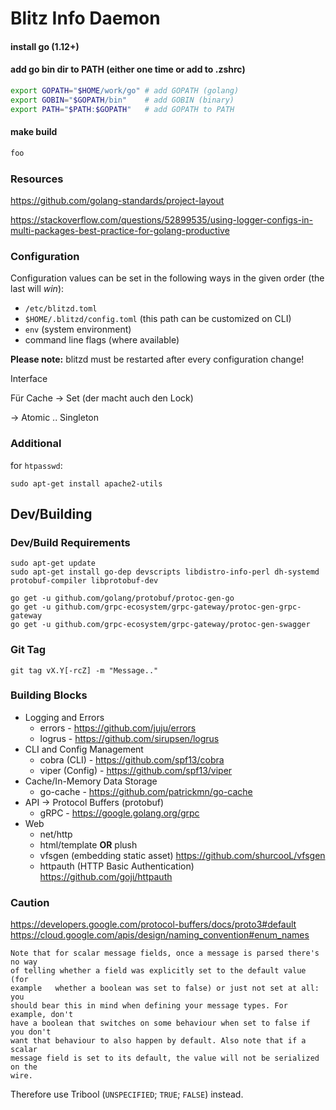 # Blitz Info Daemon


#### install go (1.12+)

#### add go bin dir to PATH (either one time or add to .zshrc)

```bash
export GOPATH="$HOME/work/go" # add GOPATH (golang)
export GOBIN="$GOPATH/bin"    # add GOBIN (binary)
export PATH="$PATH:$GOPATH"   # add GOPATH to PATH
```


#### make build

```bash
foo
```


### Resources

https://github.com/golang-standards/project-layout

https://stackoverflow.com/questions/52899535/using-logger-configs-in-multi-packages-best-practice-for-golang-productive




### Configuration

Configuration values can be set in the following ways in the given order (the last will *win*):

* `/etc/blitzd.toml`
* `$HOME/.blitzd/config.toml` (this path can be customized on CLI)
* `env` (system environment)
* command line flags (where available)

**Please note:** blitzd must be restarted after every configuration change!


Interface

Für Cache -> Set (der macht auch den Lock)

-> Atomic .. Singleton

### Additional

for `htpasswd`:

``` 
sudo apt-get install apache2-utils
```

## Dev/Building

### Dev/Build Requirements

```
sudo apt-get update
sudo apt-get install go-dep devscripts libdistro-info-perl dh-systemd protobuf-compiler libprotobuf-dev

go get -u github.com/golang/protobuf/protoc-gen-go
go get -u github.com/grpc-ecosystem/grpc-gateway/protoc-gen-grpc-gateway
go get -u github.com/grpc-ecosystem/grpc-gateway/protoc-gen-swagger
```

### Git Tag

```
git tag vX.Y[-rcZ] -m "Message.."
```

### Building Blocks

* Logging and Errors 
  * errors - https://github.com/juju/errors 
  * logrus - https://github.com/sirupsen/logrus
* CLI and Config Management
  * cobra (CLI) - https://github.com/spf13/cobra
  * viper (Config) - https://github.com/spf13/viper
* Cache/In-Memory Data Storage
  * go-cache - https://github.com/patrickmn/go-cache
* API -> Protocol Buffers (protobuf)
  * gRPC - https://google.golang.org/grpc
* Web
  * net/http
  * html/template **OR** plush  
  * vfsgen (embedding static asset) https://github.com/shurcooL/vfsgen
  * httpauth (HTTP Basic Authentication) https://github.com/goji/httpauth


### Caution

https://developers.google.com/protocol-buffers/docs/proto3#default
https://cloud.google.com/apis/design/naming_convention#enum_names

```
Note that for scalar message fields, once a message is parsed there's no way 
of telling whether a field was explicitly set to the default value (for 
example   whether a boolean was set to false) or just not set at all: you 
should bear this in mind when defining your message types. For example, don't 
have a boolean that switches on some behaviour when set to false if you don't 
want that behaviour to also happen by default. Also note that if a scalar 
message field is set to its default, the value will not be serialized on the 
wire.
```

Therefore use Tribool (`UNSPECIFIED`; `TRUE`; `FALSE`) instead.